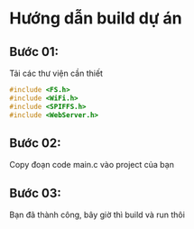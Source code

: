 # Hướng dẫn build dự án
## Bước 01:
Tải các thư viện cần thiết
```cpp
#include <FS.h>
#include <WiFi.h>
#include <SPIFFS.h>
#include <WebServer.h>
```
## Bước 02:
Copy đoạn code main.c vào project của bạn

## Bước 03:
Bạn đã thành công, bây giờ thì build và run thôi
